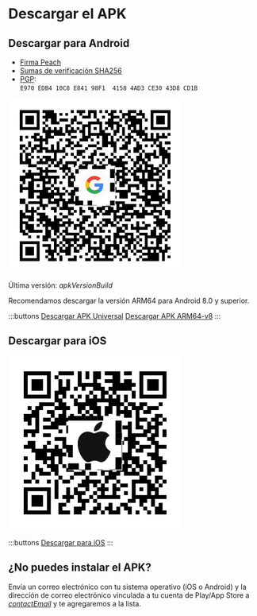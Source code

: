 # Descargar el APK

## Descargar para Android

- [Firma Peach]($apkSignaturesUrl$)
- [Sumas de verificación SHA256]($apkChecksumsUrl$)
- [PGP](https://keys.openpgp.org/vks/v1/by-fingerprint/E970EDB410C8E84198F141584AD3CE3043D8CD1B):<br>
  `E970 EDB4 10C8 E841 98F1  4158 4AD3 CE30 43D8 CD1B`

<img src="/icons/qrcode_android.png" width="350">

Última versión: $apkVersionBuild$

Recomendamos descargar la versión ARM64 para Android 8.0 y superior.

:::buttons
[Descargar APK Universal]($apkUniversalUrl$)
[Descargar APK ARM64-v8]($apkArm64v8Url$)
:::

## Descargar para iOS

<img src="/icons/qrcode_apple.png" width="350">

:::buttons
[Descargar para iOS](https://testflight.apple.com/join/wfSPFEWG)
:::

## ¿No puedes instalar el APK?

Envía un correo electrónico con tu sistema operativo (iOS o Android) y la dirección de correo electrónico vinculada a tu cuenta de Play/App Store a
[$contactEmail$](mailto:$contactEmail$) y te agregaremos a la lista.